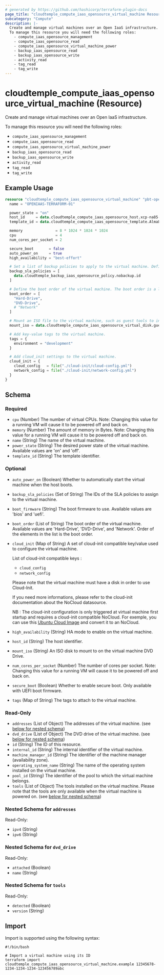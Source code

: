 ```yaml
---
# generated by https://github.com/hashicorp/terraform-plugin-docs
page_title: "cloudtemple_compute_iaas_opensource_virtual_machine Resource - terraform-provider-cloudtemple"
subcategory: "Compute"
description: |-
  Create and manage virtual machines over an Open IaaS infrastructure.
  To manage this resource you will need the following roles:
    - compute_iaas_opensource_management
    - compute_iaas_opensource_read
    - compute_iaas_opensource_virtual_machine_power
    - backup_iaas_opensource_read
    - backup_iaas_opensource_write
    - activity_read
    - tag_read
    - tag_write
---
```


# cloudtemple_compute_iaas_opensource_virtual_machine (Resource)

Create and manage virtual machines over an Open IaaS infrastructure.

To manage this resource you will need the following roles:
  - `compute_iaas_opensource_management`
  - `compute_iaas_opensource_read`
  - `compute_iaas_opensource_virtual_machine_power`
  - `backup_iaas_opensource_read`
  - `backup_iaas_opensource_write`
  - `activity_read`
  - `tag_read`
  - `tag_write`

## Example Usage

```terraform
resource "cloudtemple_compute_iaas_opensource_virtual_machine" "pbt-openiaas-01" {
  name = "OPENIAAS-TERRAFORM-01"

  power_state = "on"
  host_id     = data.cloudtemple_compute_iaas_opensource_host.xcp-na85-ucs15-az05.id
  template_id = data.cloudtemple_compute_iaas_opensource_template.AlmaLinux8.id

  memory               = 8 * 1024 * 1024 * 1024
  cpu                  = 4
  num_cores_per_socket = 2

  secure_boot       = false
  auto_power_on     = true
  high_availability = "best-effort"

  # Set a list of backup policies to apply to the virtual machine. Defining at least one backup policy is mandatory to power on the VM.
  backup_sla_policies = [
    data.cloudtemple_backup_iaas_opensource_policy.nobackup.id
  ]

  # Define the boot order of the virtual machine. The boot order is a list of strings that represent the boot devices.
  boot_order = [
    "Hard-Drive",
    "DVD-Drive",
    # "Network"
  ]

  # Mount an ISO file to the virtual machine, such as guest tools to install it if needed.
  mount_iso = data.cloudtemple_compute_iaas_opensource_virtual_disk.guest-tools.id

  # Add key-value tags to the virtual machine.
  tags = {
    environment = "development"
  }

  # Add cloud_init settings to the virtual machine.
  cloud_init = {
    cloud_config   = file("./cloud-init/cloud-config.yml")
    network_config = file("./cloud-init/network-config.yml")
  }
}
```

<!-- schema generated by tfplugindocs -->
## Schema

### Required

- `cpu` (Number) The number of virtual CPUs. Note: Changing this value for a running VM will cause it to be powered off and back on.
- `memory` (Number) The amount of memory in Bytes. Note: Changing this value for a running VM will cause it to be powered off and back on.
- `name` (String) The name of the virtual machine.
- `power_state` (String) The desired power state of the virtual machine. Available values are 'on' and 'off'.
- `template_id` (String) The template identifier.

### Optional

- `auto_power_on` (Boolean) Whether to automatically start the virtual machine when the host boots.
- `backup_sla_policies` (Set of String) The IDs of the SLA policies to assign to the virtual machine.
- `boot_firmware` (String) The boot firmware to use. Available values are 'bios' and 'uefi'.
- `boot_order` (List of String) The boot order of the virtual machine.
Available values are 'Hard-Drive', 'DVD-Drive', and 'Network'.
Order of the elements in the list is the boot order.
- `cloud_init` (Map of String) A set of cloud-init compatible key/value used to configure the virtual machine.
					
	List of cloud-init compatible keys :
	- `cloud_config`
	- `network_config`

	Please note that the virtual machine must have a disk in order to use Cloud-Init.
	
	If you need more informations, please refer to the cloud-init documentation about the NoCloud datasource.

	NB : The cloud-init configuration is only triggered at virtual machine first startup and requires a cloud-init compatible NoCloud.
	For exemple, you can use this [Ubuntu Cloud Image](https://cloud-images.ubuntu.com/) and convert it to an NoCloud.
- `high_availability` (String) HA mode to enable on the virtual machine.
- `host_id` (String) The host identifier.
- `mount_iso` (String) An ISO disk to mount to on the virtual machine DVD Drive.
- `num_cores_per_socket` (Number) The number of cores per socket. Note: Changing this value for a running VM will cause it to be powered off and back on.
- `secure_boot` (Boolean) Whether to enable secure boot. Only available with UEFI boot firmware.
- `tags` (Map of String) The tags to attach to the virtual machine.

### Read-Only

- `addresses` (List of Object) The addresses of the virtual machine. (see [below for nested schema](#nestedatt--addresses))
- `dvd_drive` (List of Object) The DVD drive of the virtual machine. (see [below for nested schema](#nestedatt--dvd_drive))
- `id` (String) The ID of this resource.
- `internal_id` (String) The internal identifier of the virtual machine.
- `machine_manager_id` (String) The identifier of the machine manager (availability zone).
- `operating_system_name` (String) The name of the operating system installed on the virtual machine.
- `pool_id` (String) The identifier of the pool to which the virtual machine belongs.
- `tools` (List of Object) The tools installed on the virtual machine. Please note that the tools are only available when the virtual machine is powered on. (see [below for nested schema](#nestedatt--tools))

<a id="nestedatt--addresses"></a>
### Nested Schema for `addresses`

Read-Only:

- `ipv4` (String)
- `ipv6` (String)


<a id="nestedatt--dvd_drive"></a>
### Nested Schema for `dvd_drive`

Read-Only:

- `attached` (Boolean)
- `name` (String)


<a id="nestedatt--tools"></a>
### Nested Schema for `tools`

Read-Only:

- `detected` (Boolean)
- `version` (String)

## Import

Import is supported using the following syntax:

```shell
#!/bin/bash

# Import a virtual machine using its ID
terraform import cloudtemple_compute_iaas_opensource_virtual_machine.example 12345678-1234-1234-1234-123456789abc
```

